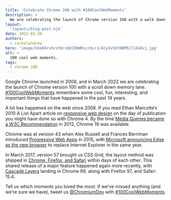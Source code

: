 ```yaml
---
title: 'Celebrate Chrome 100 with #100CoolWebMoments'
description: >
  We are celebrating the launch of Chrome version 100 with a walk down memory lane. 
layout:
  'layouts/blog-post.njk'
date: 2022-03-30
authors:
  - rachelandrew
hero: 'image/kheDArv5csY6rvQUJDbWRscckLr1/AlyVvShYHBM5I7ikG8vj.jpg'
alt: >
  100 cool web moments.
tags:
  - chrome-100
---
```


Google Chrome launched in 2008, and in March 2022 we are celebrating the launch of Chrome version 100 with a scroll down memory lane. [#100CoolWebMoments](/100/) remembers some cool, fun, interesting, and important things that have happened in the past 14 years.

A lot has happened on the web since 2008. If you read Ethan Marcotte’s 2010 A List Apart article on [responsive web design](https://alistapart.com/article/responsive-web-design/) on the day of publication you might have done so with Chrome 4. By the time [Media Queries became a W3C Recommendation](https://www.css3.info/css3-media-queries-becomes-official-w3c-recommendation-css4-media-queries-takes-shape/) in 2012, Chrome 19 was available.

Chrome was at version 43 when Alex Russell and Frances Berriman introduced [Progressive Web Apps](https://infrequently.org/2015/06/progressive-apps-escaping-tabs-without-losing-our-soul/) in 2015, with [Microsoft announcing Edge as the new browser](https://www.theverge.com/2015/4/29/8511169/microsoft-edge-official-name-internet-explorer-upgrade) to replace Internet Explorer in the same year. 

In March 2017, version 57 brought us CSS Grid, the layout method was shipped in [Chrome, Firefox, and Safari](https://rachelandrew.co.uk/archives/2017/03/07/css-grid-lands-in-firefox-52/) within days of each other. This shared release of a major feature happened again more recently, with [Cascade Layers](/blog/cascade-layers/) landing in Chrome 99, along with Firefox 97, and Safari 15.4. 

Tell us which moments you loved the most. If we've missed anything (and we're sure we have), tweet us [@ChromiumDev](https://twitter.com/ChromiumDev) with [#100CoolWebMoments](https://twitter.com/hashtag/100CoolWebMoments). 
